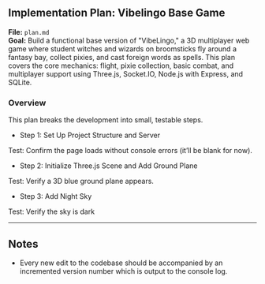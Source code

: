 ## Implementation Plan: Vibelingo Base Game

**File:** `plan.md`  
**Goal:** Build a functional base version of "VibeLingo," a 3D multiplayer web game where student witches and wizards on broomsticks fly around a fantasy bay, collect pixies, and cast foreign words as spells. This plan covers the core mechanics: flight, pixie collection, basic combat, and multiplayer support using Three.js, Socket.IO, Node.js with Express, and SQLite.

### Overview
This plan breaks the development into small, testable steps.

* Step 1: Set Up Project Structure and Server

Test: Confirm the page loads without console errors (it’ll be blank for now).

* Step 2: Initialize Three.js Scene and Add Ground Plane

Test: Verify a 3D blue ground plane appears.

* Step 3: Add Night Sky

Test: Verify the sky is dark

---

## Notes

- Every new edit to the codebase should be accompanied by an incremented version number which is output to the console log.
